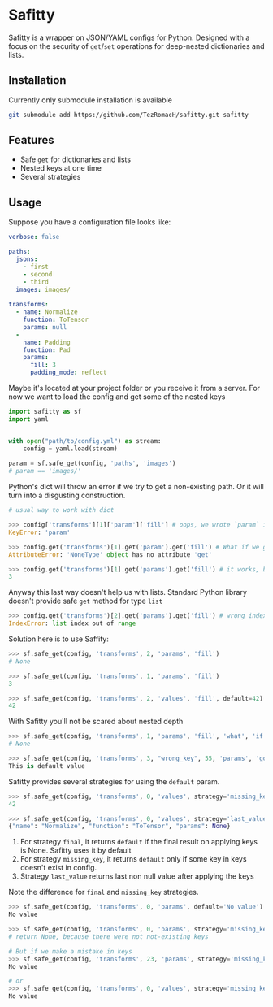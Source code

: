 # Safitty
Safitty is a wrapper on JSON/YAML configs for Python.
Designed with a focus on the security of `get`/`set` operations for deep-nested dictionaries and lists.

## Installation
Currently only submodule installation is available
```bash
git submodule add https://github.com/TezRomacH/safitty.git safitty
```

## Features
- Safe `get` for dictionaries and lists
- Nested keys at one time
- Several strategies 

## Usage

Suppose you have a configuration file looks like:

```yaml
verbose: false

paths:
  jsons:
    - first
    - second
    - third
  images: images/
  
transforms:
  - name: Normalize
    function: ToTensor
    params: null
  -
    name: Padding
    function: Pad
    params:
      fill: 3
      padding_mode: reflect
```
Maybe it's located at your project folder or you receive it from a server.
For now we want to load the config and get some of the nested keys 
```python
import safitty as sf
import yaml


with open("path/to/config.yml") as stream:
    config = yaml.load(stream)
    
param = sf.safe_get(config, 'paths', 'images')
# param == 'images/'
```

Python's dict will throw an error if we try to get a non-existing path. Or it will turn into a disgusting construction.
```python
# usual way to work with dict

>>> config['transforms'][1]['param']['fill'] # oops, we wrote `param` insted of `params
KeyError: 'param'

>>> config.get('transforms')[1].get('param').get('fill') # What if we go deeeeeeper
AttributeError: 'NoneType' object has no attribute 'get'

>>> config.get('transforms')[1].get('params').get('fill') # it works, but looks awful
3
``` 

Anyway this last way doesn't help us with lists. Standard Python library doesn't provide safe `get` method for type `list` 
```python
>>> config.get('transforms')[2].get('params').get('fill') # wrong index
IndexError: list index out of range
```

Solution here is to use Saffity:
```python
>>> sf.safe_get(config, 'transforms', 2, 'params', 'fill')
# None

>>> sf.safe_get(config, 'transforms', 1, 'params', 'fill')
3

>>> sf.safe_get(config, 'transforms', 2, 'values', 'fill', default=42)
42
```

With Safitty you'll not be scared about nested depth
```python
>>> sf.safe_get(config, 'transforms', 1, 'params', 'fill', 'what', 'if', 'we', 'go', 'deeper')
# None

>>> sf.safe_get(config, 'transforms', 3, "wrong_key", 55, 'params', 'go', 'deeper', default="This is default value")
This is default value
```

Safitty provides several strategies for using the `default` param.
```python
>>> sf.safe_get(config, 'transforms', 0, 'values', strategy='missing_key', default=42)
42

>>> sf.safe_get(config, 'transforms', 0, 'values', strategy='last_value', default=42)
{"name": "Normalize", "function": "ToTensor", "params": None}
```
1. For strategy `final`, it returns `default` if the final result on applying keys is None. Safitty uses it by default
1. For strategy `missing_key`, it returns `default` only if some key in keys doesn't exist in config.
1. Strategy `last_value` returns last non null value after applying the keys

Note the difference for `final` and `missing_key` strategies.
```python
>>> sf.safe_get(config, 'transforms', 0, 'params', default='No value')
No value

>>> sf.safe_get(config, 'transforms', 0, 'params', strategy='missing_key', default='No value')
# return None, because there were not not-existing keys

# But if we make a mistake in keys 
>>> sf.safe_get(config, 'transforms', 23, 'params', strategy='missing_key', default='No value')
No value

# or
>>> sf.safe_get(config, 'transforms', 0, 'values', strategy='missing_key', default='No value')
No value

```
